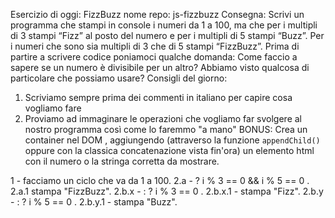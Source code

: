 Esercizio di oggi: FizzBuzz
nome repo: js-fizzbuzz
Consegna:
Scrivi un programma che stampi in console i numeri da 1 a 100,
ma che per i multipli di 3 stampi “Fizz” al posto del numero e per i multipli di 5 stampi “Buzz”.
Per i numeri che sono sia multipli di 3 che di 5 stampi “FizzBuzz”.
Prima di partire a scrivere codice poniamoci qualche domanda:
Come faccio a sapere se un numero è divisibile per un altro?
Abbiamo visto qualcosa di particolare che possiamo usare?
Consigli del giorno:
1. Scriviamo sempre prima dei commenti in italiano per capire cosa vogliamo fare
2. Proviamo ad immaginare le operazioni che vogliamo far svolgere al nostro programma così come lo faremmo "a mano"
BONUS:
Crea un container nel DOM , aggiungendo (attraverso la funzione `appendChild()` oppure con la classica concatenazione vista fin'ora) un elemento html con il numero o la stringa corretta da mostrare.

1 - facciamo un ciclo che va da 1 a 100.
2.a - ? i % 3 == 0 && i % 5 == 0 .
	2.a.1 stampa "FizzBuzz". 
2.b.x - : ?  i % 3 == 0 .
	2.b.x.1 - stampa "Fizz".
2.b.y - : ? i % 5 == 0 .
	2.b.y.1 - stampa "Buzz".
